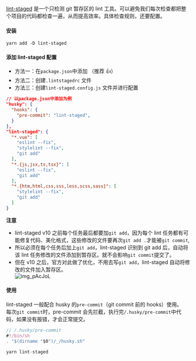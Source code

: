 [lint-staged](https://github.com/okonet/lint-staged) 是一个只检测 git 暂存区的 lint 工具。可以避免我们每次检查都把整个项目的代码都检查一遍，从而提高效率。具体检查规则，还要配置。

#### 安装

`yarn add -D lint-staged`

#### 添加 lint-staged 配置

- 方法一：在`package.json`中添加 （推荐 👍）
- 方法二：创建`.lintstagedrc` 文件
- 方法三：创建`lint-staged.config.js` 文件并进行配置

```json
// 以package.json中添加为例
"husky": {
  "hooks": {
    "pre-commit": "lint-staged",
  }
},
"lint-staged": {
  "*.vue": [
    "eslint --fix",
    "stylelint --fix",
    "git add"
  ],
  "*.{js,jsx,ts,tsx}": [
    "eslint --fix",
    "git add"
  ],
  "*.{htm,html,css,sss,less,scss,sass}": [
    "stylelint --fix",
    "git add"
  ]
}
```

**注意**

- lint-staged v10 之前每个任务最后都要加`git add`，因为每个 lint 任务都有可能修复代码、美化格式，这些修改的文件要再次`git add .`才能被`git commit`,
- 所以必须在每个任务后加上`git add`，lint-staged 识别到 git add 后，自动将该 lint 任务修改的文件添加到暂存区。就不会影响`git commit`提交了。
- 但在 v10 之后，官方对此做了优化，不用去写`git add`，lint-staged 自动将修改的文件加入暂存区。  
  ![img_pAcJoL](https://cdn.jsdelivr.net/gh/NeverStop1024/images-store@main/blog/img_pAcJoL.png)

#### 使用

lint-staged 一般配合 husky 的`pre-commit`（git commit 前的 hooks）使用。  
每次`git commit`时，pre-commit 会先拦截，执行完`/.husky/pre-commit`中代码，如果没有报错，才会正常提交。

```javascript
// /.husky/pre-commit
#!/bin/sh
. "$(dirname "$0")/_/husky.sh"

yarn lint-staged
```
